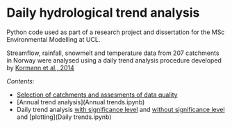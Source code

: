# Daily hydrological trend analysis

Python code used as part of a research project and dissertation for the MSc Environmental Modelling at UCL.

Streamflow, rainfall, snowmelt and temperature data from 207 catchments in Norway were analysed using a daily trend analysis procedure developed by [Kormann et al., 2014](https://doi.org/10.2166/wcc.2014.099)

*Contents:* 
* [Selection of catchments and assesments of data quality](Catchment-selection.ipynb)
* [Annual trend analysis](Annual trends.ipynb)
* Daily trend analysis [with significance level](runTrendAnalysis.py) and [without significance level](runTrendMagnitude.py) and [plotting](Daily trends.ipynb)
